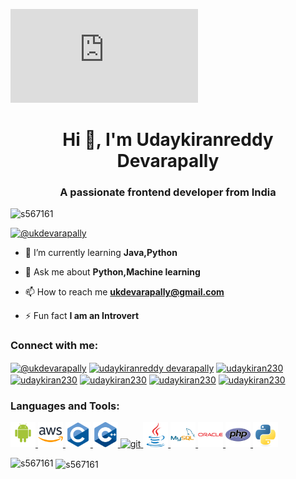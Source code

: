 [![MasterHead](https://www.freepik.com/free-photo/be-change-inspired-active-thunder-website_18126169.htm#query=linkedin%20cover%20quotes%20for%20IT%20employees&position=25&from_view=search&track=ais)](https://github.com/S567161)

<h1 align="center">Hi 👋, I'm Udaykiranreddy Devarapally</h1>
<h3 align="center">A passionate frontend developer from India</h3>

<p align="left"> <img src="https://komarev.com/ghpvc/?username=s567161&label=Profile%20views&color=0e75b6&style=flat" alt="s567161" /> </p>

<p align="left"> <a href="https://twitter.com/@ukdevarapally" target="blank"><img src="https://img.shields.io/twitter/follow/@ukdevarapally?logo=twitter&style=for-the-badge" alt="@ukdevarapally" /></a> </p>

- 🌱 I’m currently learning **Java,Python**

- 💬 Ask me about **Python,Machine learning**

- 📫 How to reach me **ukdevarapally@gmail.com**

- ⚡ Fun fact **I am an Introvert**

<h3 align="left">Connect with me:</h3>
<p align="left">
<a href="https://twitter.com/@ukdevarapally" target="blank"><img align="center" src="https://raw.githubusercontent.com/rahuldkjain/github-profile-readme-generator/master/src/images/icons/Social/twitter.svg" alt="@ukdevarapally" height="30" width="40" /></a>
<a href="https://linkedin.com/in/udaykiranreddy devarapally" target="blank"><img align="center" src="https://raw.githubusercontent.com/rahuldkjain/github-profile-readme-generator/master/src/images/icons/Social/linked-in-alt.svg" alt="udaykiranreddy devarapally" height="30" width="40" /></a>
<a href="https://instagram.com/udaykiran230" target="blank"><img align="center" src="https://raw.githubusercontent.com/rahuldkjain/github-profile-readme-generator/master/src/images/icons/Social/instagram.svg" alt="udaykiran230" height="30" width="40" /></a>
<a href="https://www.codechef.com/users/udaykiran230" target="blank"><img align="center" src="https://cdn.jsdelivr.net/npm/simple-icons@3.1.0/icons/codechef.svg" alt="udaykiran230" height="30" width="40" /></a>
<a href="https://www.hackerrank.com/udaykiran230" target="blank"><img align="center" src="https://raw.githubusercontent.com/rahuldkjain/github-profile-readme-generator/master/src/images/icons/Social/hackerrank.svg" alt="udaykiran230" height="30" width="40" /></a>
<a href="https://codeforces.com/profile/udaykiran230" target="blank"><img align="center" src="https://raw.githubusercontent.com/rahuldkjain/github-profile-readme-generator/master/src/images/icons/Social/codeforces.svg" alt="udaykiran230" height="30" width="40" /></a>
<a href="https://www.leetcode.com/udaykiran230" target="blank"><img align="center" src="https://raw.githubusercontent.com/rahuldkjain/github-profile-readme-generator/master/src/images/icons/Social/leet-code.svg" alt="udaykiran230" height="30" width="40" /></a>
</p>

<h3 align="left">Languages and Tools:</h3>
<p align="left"> <a href="https://developer.android.com" target="_blank" rel="noreferrer"> <img src="https://raw.githubusercontent.com/devicons/devicon/master/icons/android/android-original-wordmark.svg" alt="android" width="40" height="40"/> </a> <a href="https://aws.amazon.com" target="_blank" rel="noreferrer"> <img src="https://raw.githubusercontent.com/devicons/devicon/master/icons/amazonwebservices/amazonwebservices-original-wordmark.svg" alt="aws" width="40" height="40"/> </a> <a href="https://www.cprogramming.com/" target="_blank" rel="noreferrer"> <img src="https://raw.githubusercontent.com/devicons/devicon/master/icons/c/c-original.svg" alt="c" width="40" height="40"/> </a> <a href="https://www.w3schools.com/cpp/" target="_blank" rel="noreferrer"> <img src="https://raw.githubusercontent.com/devicons/devicon/master/icons/cplusplus/cplusplus-original.svg" alt="cplusplus" width="40" height="40"/> </a> <a href="https://git-scm.com/" target="_blank" rel="noreferrer"> <img src="https://www.vectorlogo.zone/logos/git-scm/git-scm-icon.svg" alt="git" width="40" height="40"/> </a> <a href="https://www.java.com" target="_blank" rel="noreferrer"> <img src="https://raw.githubusercontent.com/devicons/devicon/master/icons/java/java-original.svg" alt="java" width="40" height="40"/> </a> <a href="https://www.mysql.com/" target="_blank" rel="noreferrer"> <img src="https://raw.githubusercontent.com/devicons/devicon/master/icons/mysql/mysql-original-wordmark.svg" alt="mysql" width="40" height="40"/> </a> <a href="https://www.oracle.com/" target="_blank" rel="noreferrer"> <img src="https://raw.githubusercontent.com/devicons/devicon/master/icons/oracle/oracle-original.svg" alt="oracle" width="40" height="40"/> </a> <a href="https://www.php.net" target="_blank" rel="noreferrer"> <img src="https://raw.githubusercontent.com/devicons/devicon/master/icons/php/php-original.svg" alt="php" width="40" height="40"/> </a> <a href="https://www.python.org" target="_blank" rel="noreferrer"> <img src="https://raw.githubusercontent.com/devicons/devicon/master/icons/python/python-original.svg" alt="python" width="40" height="40"/> </a> </p>

<p><img align="left" src="https://github-readme-stats.vercel.app/api/top-langs?username=s567161&show_icons=true&locale=en&layout=compact" alt="s567161" /></p>

<p>&nbsp;<img align="center" src="https://github-readme-stats.vercel.app/api?username=s567161&show_icons=true&locale=en" alt="s567161" /></p>

